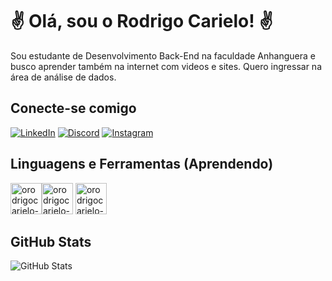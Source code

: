 # ✌ Olá, sou o Rodrigo Carielo! ✌

Sou estudante de Desenvolvimento Back-End na faculdade Anhanguera e busco aprender também na internet com videos e sites. Quero ingressar na área de análise de dados.

## Conecte-se comigo

[![LinkedIn](https://img.shields.io/badge/LinkedIn-000?style=for-the-badge&logo=linkedin&logoColor=0E76A8)](https://www.linkedin.com/in/rodrigocarielo/)
[![Discord](https://img.shields.io/badge/Discord-000?style=for-the-badge&logo=discord)](https://www.discord.com/in/rodrigocarieloo/)
[![Instagram](https://img.shields.io/badge/Instagram-000?style=for-the-badge&logo=instagram)](https://www.instagram.com/rodrigocarielo/)

## Linguagens e Ferramentas (Aprendendo)


<img  alt="orodrigocarielo-python" height="50" widht="50" src="https://cdn.jsdelivr.net/gh/devicons/devicon/icons/python/python-original-wordmark.svg" /><img  alt="orodrigocarielo-python" height="50" widht="50" src="https://files.softicons.com/download/system-icons/lozengue-filetype-icons-by-gurato/png/512/SQL.png" />
<img  alt="orodrigocarielo-python" height="50" widht="50" src=https://www.bs-concepts.com/wp-content/uploads/2019/06/microsoft-power-bi-shop-logo-1.png />



## GitHub Stats

![GitHub Stats](https://github-readme-stats.vercel.app/api?username=orodrigocarielo&theme=dark&bg_color=000&border_color=30A3DC&show_icons=true&icon_color=30A3DC&title_color=E94D5F&text_color=FFF)
